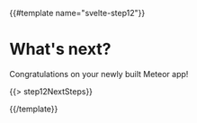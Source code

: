 {{#template name="svelte-step12"}}

# What's next?

Congratulations on your newly built Meteor app!

{{> step12NextSteps}}

{{/template}}
